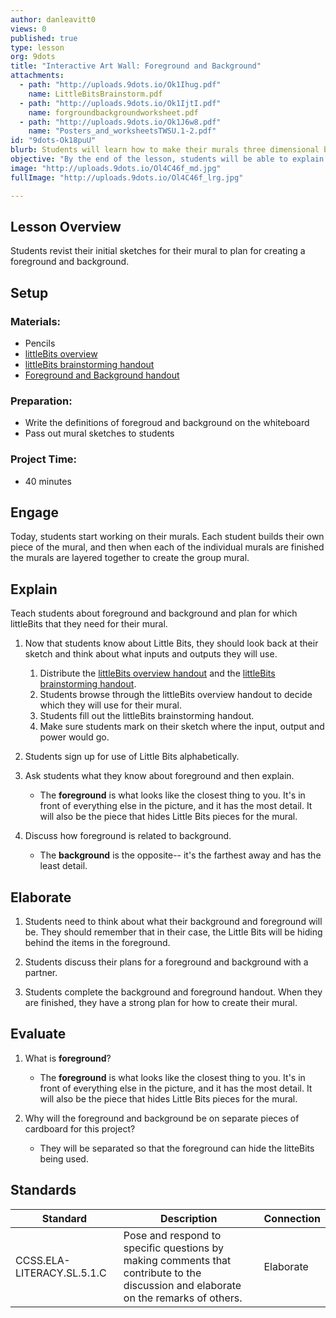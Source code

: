 ```yaml
---
author: danleavitt0
views: 0
published: true
type: lesson
org: 9dots
title: "Interactive Art Wall: Foreground and Background"
attachments: 
  - path: "http://uploads.9dots.io/Ok1Ihug.pdf"
    name: LittleBitsBrainstorm.pdf
  - path: "http://uploads.9dots.io/Ok1IjtI.pdf"
    name: forgroundbackgroundworksheet.pdf
  - path: "http://uploads.9dots.io/Ok1J6w8.pdf"
    name: "Posters_and_worksheetsTWSU.1-2.pdf"
id: "9dots-Ok18puU"
blurb: Students will learn how to make their murals three dimensional by using the concepts of foreground and background.
objective: "By the end of the lesson, students will be able to explain the difference between background and foreground, and use those concepts to plan their mural to be three dimensional."
image: "http://uploads.9dots.io/Ol4C46f_md.jpg"
fullImage: "http://uploads.9dots.io/Ol4C46f_lrg.jpg"

---
```


## Lesson Overview
Students revist their initial sketches for their mural to plan for creating a foreground and background.

## Setup

### Materials:

- Pencils
- [littleBits overview](http://uploads.9dots.io/Ok1J6w8.pdf)
- [littleBits brainstorming handout](http://uploads.9dots.io/Ok1Ihug.pdf)
- [Foreground and Background handout](http://uploads.9dots.io/Ok1IjtI.pdf)

### Preparation:

- Write the definitions of foregroud and background on the whiteboard
- Pass out mural sketches to students

### Project Time:

- 40 minutes

## Engage
Today, students start working on their murals.  Each student builds their own piece of the mural, and then when each of the individual murals are finished the murals are layered together to create the group mural.

## Explain
Teach students about foreground and background and plan for which littleBits that they need for their mural.

1. Now that students know about Little Bits, they should look back at their sketch and think about what inputs and outputs they will use.  
	1. Distribute the [littleBits overview handout](http://uploads.9dots.io/Ok1J6w8.pdf) and the [littleBits brainstorming handout](http://uploads.9dots.io/Ok1Ihug.pdf).
    2. Students browse through the littleBits overview handout to decide which they will use for their mural.
    3. Students fill out the littleBits brainstorming handout.
    4. Make sure students mark on their sketch where the input, output and power would go.

2. Students sign up for use of Little Bits alphabetically.

3. Ask students what they know about foreground and then explain.
	- The **foreground** is what looks like the closest thing to you. It's in front of everything else in the picture, and it has the most detail.  It will also be the piece that hides Little Bits pieces for the mural.

4. Discuss how foreground is related to background.
	- The **background** is the opposite-- it's the farthest away and has the least detail. 

## Elaborate

1. Students need to think about what their background and foreground will be.  They should remember that in their case, the Little Bits will be hiding behind the items in the foreground.

2. Students discuss their plans for a foreground and background with a partner.

2. Students complete the background and foreground handout. When they are finished, they have a strong plan for how to create their mural.

## Evaluate

1. What is **foreground**?
	- The **foreground** is what looks like the closest thing to you. It's in front of everything else in the picture, and it has the most detail.  It will also be the piece that hides Little Bits pieces for the mural.
    
2. Why will the foreground and background be on separate pieces of cardboard for this project?
	- They will be separated so that the foreground can hide the litteBits being used.

## Standards

| Standard      | Description   | Connection  |
| ------------- |---------------| ------ |
| CCSS.ELA-LITERACY.SL.5.1.C | Pose and respond to specific questions by making comments that contribute to the discussion and elaborate on the remarks of others. | Elaborate |
